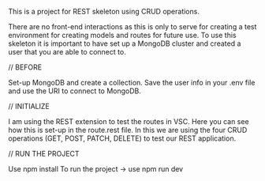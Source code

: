 This is a project for REST skeleton using CRUD operations.

There are no front-end interactions as this is only to serve for creating a test environment for creating models and routes for future use.
To use this skeleton it is important to have set up a MongoDB cluster and created a user that you are able to connect to.

// BEFORE

Set-up MongoDB and create a collection.
Save the user info in your .env file and use the URI to connect to MongoDB.

// INITIALIZE

I am using the REST extension to test the routes in VSC. Here you can see how this is set-up in the route.rest file. 
In this we are using the four CRUD operations (GET, POST, PATCH, DELETE) to test our REST application. 

// RUN THE PROJECT

Use npm install
To run the project -> use npm run dev
